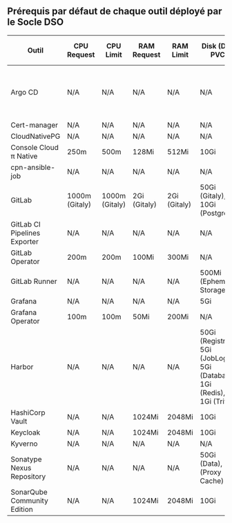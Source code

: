 ## Prérequis par défaut de chaque outil déployé par le Socle DSO

| Outil                        | CPU Request    | CPU Limit      | RAM Request  | RAM Limit    | Disk (Data PVC)                                                         | Disk (WAL PVC) | Replicas                                                                   |
| ---------------------------- | -------------- | -------------- | ------------ | ------------ | ----------------------------------------------------------------------- | -------------- | -------------------------------------------------------------------------- |
| Argo CD                      | N/A            | N/A            | N/A          | N/A          | N/A                                                                     | N/A            | 3 (Controller, Server, RepoServer), 1 (ApplicationSet), 1 (Redis Exporter) |
| Cert-manager                 | N/A            | N/A            | N/A          | N/A          | N/A                                                                     | N/A            | N/A                                                                        |
| CloudNativePG                | N/A            | N/A            | N/A          | N/A          | N/A                                                                     | N/A            | N/A                                                                        |
| Console Cloud π Native       | 250m           | 500m           | 128Mi        | 512Mi        | 10Gi                                                                    | N/A            | 1 (Client), 1 (Server)                                                     |
| cpn-ansible-job              | N/A            | N/A            | N/A          | N/A          | N/A                                                                     | N/A            | N/A                                                                        |
| GitLab                       | 1000m (Gitaly) | 1000m (Gitaly) | 2Gi (Gitaly) | 2Gi (Gitaly) | 50Gi (Gitaly), 10Gi (Postgres)                                          | N/A            | N/A                                                                        |
| GitLab CI Pipelines Exporter | N/A            | N/A            | N/A          | N/A          | N/A                                                                     | N/A            | N/A                                                                        |
| GitLab Operator              | 200m           | 200m           | 100Mi        | 300Mi        | N/A                                                                     | N/A            | N/A                                                                        |
| GitLab Runner                | N/A            | N/A            | N/A          | N/A          | 500Mi (Ephemeral Storage)                                               | N/A            | 1                                                                          |
| Grafana                      | N/A            | N/A            | N/A          | N/A          | 5Gi                                                                     | N/A            | N/A                                                                        |
| Grafana Operator             | 100m           | 100m           | 50Mi         | 200Mi        | N/A                                                                     | N/A            | N/A                                                                        |
| Harbor                       | N/A            | N/A            | N/A          | N/A          | 50Gi (Registry), 5Gi (JobLog), 5Gi (Database), 1Gi (Redis), 1Gi (Trivy) | N/A            | 2 (Nginx), 2 (Portal), 3 (Core), 2 (Jobservice), 3 (Registry), 2 (Trivy)   |
| HashiCorp Vault              | N/A            | N/A            | 1024Mi       | 2048Mi       | 10Gi                                                                    | N/A            | 3                                                                          |
| Keycloak                     | N/A            | N/A            | 1024Mi       | 2048Mi       | 10Gi                                                                    | N/A            | 3                                                                          |
| Kyverno                      | N/A            | N/A            | N/A          | N/A          | N/A                                                                     | N/A            | N/A                                                                        |
| Sonatype Nexus Repository    | N/A            | N/A            | N/A          | N/A          | 50Gi (Data), 1Gi (Proxy Cache)                                          | N/A            | N/A                                                                        |
| SonarQube Community Edition  | N/A            | N/A            | 1024Mi       | 2048Mi       | 10Gi                                                                    | N/A            | N/A                                                                        |
